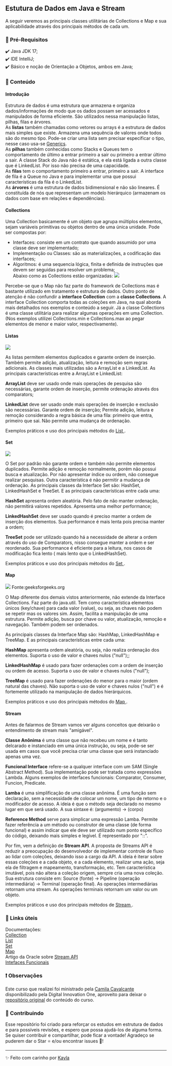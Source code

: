 ## Estutura de Dados em Java e Stream
A seguir veremos as principais classes utilitárias de Collections e Map e sua aplicabilidade através dos principais métodos de cada um. 

### 🔧 Pré-Requisitos
✔️ Java JDK 17;<br>
✔️ IDE IntelliJ;<br>
✔️ Básico e noção de Orientação a Objetos, ambos em Java;<br>

### 📝 Conteúdo
#### Introdução
Estrutura de dados é uma estrutura que armazena e organiza dados/informações de modo que os dados possam ser acessados e manipulados de forma eficiente. 
São utilizados nessa manipulação listas, pilhas, filas e árvores.<br>
As **listas** também chamadas como vetores ou arrays é a estrutura de dados mais simples que existe. Armazena uma sequência de valores onde todos são do mesmo tipo. Pode-se criar uma lista sem precisar especificar o tipo, nesse caso usa-se [Generics](http://https://www.devmedia.com.br/java-generics-trabalhando-com-metodos/30911 "Generics").<br>
As **pilhas** também conhecidas como Stacks e Queues tem o comportamento de último a entrar primeiro a sair ou primeiro a entrar último a sair. A classe Stack do Java não é estática, e ela está ligada a outra classe que é LinkedList. Por isso não precisa de uma capacidade.<br>
As **filas** tem o comportamento primeiro a entrar, primeiro a sair. A interface de fila é a Queue no Java e para implementar uma que possui características da fila é o LinkedList.<br>
As **árvores** é uma estrutura de dados bidimensional e não são lineares. É constituída de nós que representam um modelo hierárquico (armazenam os dados com base em relações e dependências).

#### Collections
Uma Collection basicamente é um objeto que agrupa múltiplos elementos, sejam variáveis primitivas ou objetos dentro de uma única unidade. Pode ser compostas por:
* Interfaces: consiste em um contrato que quando assumido por uma classe deve ser implementado;
* Implementação ou Classes: são as materializações, a codificação das interfaces;
* Algoritmos: é uma sequencia lógica, finita e definida de instruções que devem ser seguidas para resolver um problema;<br>
Abaixo como as Collections estão organizadas:
![](http://www.startertutorials.com/corejava/wp-content/uploads/2018/02/collections-hierarchy.png)<br>

Percebe-se que o Map não faz parte do framework de Collections mas é bastante utilizado em tratamento e estrutura de dados.
Outro ponto de atenção é não confundir a **interface Collection** com a **classe Collections**. A interface Collection comporta todas as coleções em Java, na qual aborda mais detalhados nos exemplos e conteúdo a seguir. Já a classe Collections é uma classe utilitária para realizar algumas operações em uma Collection. (Nos exemplos utilizei Collections.min e Collections.max ao pegar elementos de menor e maior valor, respectivamente).

#### Listas
![](https://examples.javacodegeeks.com/wp-content/uploads/2019/06/java_lists_1.png.webp)<br>

As listas permitem elementos duplicados e garante ordem de inserção. Também permite adição, atualização, leitura e remoção sem regras adicionais. As classes mais utilizadas são a ArrayList e a LinkedList. 
As principais características entre a ArrayList e LinkedList: 

**ArrayList** deve ser usado onde mais operações de pesquisa são necessárias, garante ordem de inserção, permite ordenação através dos comparators;

**LinkedList** deve ser usado onde mais operações de inserção e exclusão são necessárias. Garante ordem de inserção; Permite adição, leitura e remoção considerando a regra básica de uma fila: primeiro que entra, primeiro que sai. Não permite uma mudança de ordenação.

Exemplos práticos e uso dos principais métodos do <a href="https://github.com/kayladeodato/estrutura-dados-collection-stream/tree/main/src/br/com/projeto/dados/list"> List </a>.

#### Set
![](https://examples.javacodegeeks.com/wp-content/uploads/2020/01/Java-Set-UML-Diagram-1.jpg.webp)<br>

O Set por padrão não garante ordem e também não permite elementos duplicados. Permite adição e remoção normalmente, porém não possui busca e atualização.
Por não apresentar índice ou ordem, não consegue realizar pesquisas. Outra característica é não permitir a mudança de ordenação. 
As principais classes da Interface Set são: HashSet, LinkedHashSet e TreeSet. E as principais características entre cada uma: 

**HashSet** apresenta ordem aleatória. Pelo fato de não manter ordenação, não permitirá valores repetidos. Apresenta uma melhor performance;

**LinkedHashSet** deve ser usado quando é preciso manter a ordem de inserção dos elementos. Sua performance é mais lenta pois precisa manter a ordem;

**TreeSet** pode ser utilizado quando há a necessidade de alterar a ordem através do uso de Comparators, nisso consegue manter a ordem e ser reordenado. Sua performance é eficiente para a leitura, nos casos de modificação fica lento ( mais lento que o LinkedHashSet).

Exemplos práticos e uso dos principais métodos do <a href="https://github.com/kayladeodato/estrutura-dados-collection-stream/tree/main/src/br/com/projeto/dados/set/sorteio"> Set </a>.

#### Map
![](https://media.geeksforgeeks.org/wp-content/cdn-uploads/20200811210611/Collection-Framework-2.png)
Fonte:geeksforgeeks.org

O Map diferente dos demais vistos anteriormente, não extende da Interface Collections. Faz parte do java.util.
Tem como característica elementos únicos (key/chave) para cada valor (value), ou seja, as chaves não podem se repetir mas os valores sim. Assim, facilita a manipulação de uma estrutura.
Permite adição, busca por chave ou valor, atualização, remoção e navegação. Também podem ser ordenados.

As principais classes da Interface Map são: HashMap, LinkedHashMap e TreeMap. E as principais características entre cada uma: 

**HashMap** apresenta ordem aleatória, ou seja, não realiza ordenação dos elementos. Suporta o uso de valor e chaves nulos ("null");;

**LinkedHashMap** é usado para fazer ordenações com a ordem de inserção ou ordem de acesso. Suporta o uso de valor e chaves nulos ("null");

**TreeMap** é usado para fazer ordenações do menor para o maior (ordem natural das chaves). Não suporta o uso de valor e chaves nulos ("null") e é fortemente utilizado na manipulação de dados hierárquicos.

Exemplos práticos e uso dos principais métodos do <a href="https://github.com/kayladeodato/estrutura-dados-collection-stream/tree/main/src/br/com/projeto/dados/map"> Map </a>.

#### Stream
Antes de falarmos de Stream vamos ver alguns conceitos que deixarão o entendimento de stream mais "amigável".

**Classe Anônima** é uma classe que não recebeu um nome e é tanto delcarado e instanciado em uma única instrução, ou seja, pode-se ser usada em casos que você precisa criar uma classe que será instanciado apenas uma vez.

**Funcional Interface** refere-se a qualquer interface com um SAM (Single Abstract Method). Sua implementação pode ser tratada como expressões Lambda. Alguns exemplos de interfaces funcionais: Comparator, Consumer, Funcion, Predicate.

**Lamba** é uma simplificação de uma classe anônima. É uma função sem declaração, sem a necessidade de colocar um nome, um tipo de retorno e o modificador de acesso. A ideia é que o método seja declarado no mesmo lugar em que será usado. 
A sua sintaxe é: (argumento) -> (corpo)

**Reference Method** serve para simplicar uma expressão Lamba. Permite fazer referência a um método ou construtor de uma classe (de forma funcional) e assim indicar que ele deve ser utilizado num ponto específico do código, deixando mais simples e legível. É representado por "::".

Por fim, vem a definição de **Stream API**.
A proposta de Streams API é reduzir a preocupação do desenvolvedor de implementar controle de fluxo ao lidar com coleções, deixando isso a cargo da API.
A ideia é iterar sobre essas coleções e a cada objeto, e a cada elemento, realizar uma ação, seja ela de filtragem e mapeamento, transformação, etc.
Tem característica imutável, pois não altera a coleção origem, sempre cria uma nova coleção.
Sua estrutura consiste em: Source (fonte) -> Pipeline (operação intermediária) -> Terminal (operação final).
As operações intermediárias retornam uma stream. As operações terminais retornam um valor ou um objeto.

Exemplos práticos e uso dos principais métodos de <a href="https://github.com/kayladeodato/estrutura-dados-collection-stream/tree/main/src/br/com/projeto/dados/stream"> Stream </a>.

### 🔗 Links úteis
Documentações:<br>
[Collection](http://https://docs.oracle.com/javase/8/docs/api/java/util/Collection.html "Collection")<br>
[List](http://https://docs.oracle.com/javase/8/docs/api/java/util/List.html "List")<br>
[Set](http://https://docs.oracle.com/javase/8/docs/api/java/util/Set.html "Set")<br>
[Map](http://https://docs.oracle.com/javase/8/docs/api/java/util/Map.html "Map")<br>
Artigo da Oracle sobre [Stream API](http://https://www.oracle.com/br/technical-resources/articles/java-stream-api.html "Stream API")<br>
[Intefaces Funcionais](http://https://docs.oracle.com/javase/8/docs/api/java/util/function/package-summary.html "Intefaces Funcionais")<br>

### ❗ Observações
Este curso que realizei foi ministrado pela [Camila Cavalcante](http://https://github.com/cami-la "Camila Cavalcante") disponibilizado pela Digital Innovation One, aproveito para deixar o [repositório original](http://https://github.com/cami-la/curso-dio-intro-collections "repositório original") do conteúdo do curso.

### 🤝 Contribuindo
Esse repositório foi criado para reforçar os estudos em estrutura de dados e para possíveis revisões, e espero que possa ajudá-los de alguma forma. Se quiser contribuir e compartilhar, pode ficar a vontade! 
Agradeço se puderem dar o Star ⭐ e/ou encontrar issues 🐛!


------------

✨ Feito com carinho por [Kayla](http://https://www.linkedin.com/in/kayla-deodato/ "Kayla")
